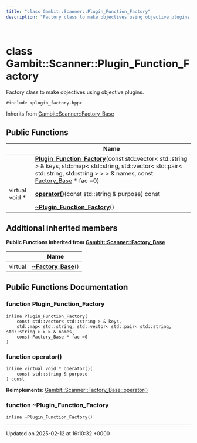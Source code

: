 ```yaml
---
title: "class Gambit::Scanner::Plugin_Function_Factory"
description: "Factory class to make objectives using objective plugins. "

---
```


# class Gambit::Scanner::Plugin_Function_Factory



Factory class to make objectives using objective plugins. 


`#include <plugin_factory.hpp>`

Inherits from [Gambit::Scanner::Factory_Base](/documentation/code/classes/classgambit_1_1scanner_1_1factory__base/)

## Public Functions

|                | Name           |
| -------------- | -------------- |
| | **[Plugin_Function_Factory](/documentation/code/classes/classgambit_1_1scanner_1_1plugin__function__factory/#function-plugin-function-factory)**(const std::vector< std::string > & keys, std::map< std::string, std::vector< std::pair< std::string, std::string > > > & names, const [Factory_Base](/documentation/code/classes/classgambit_1_1scanner_1_1factory__base/) * fac =0) |
| virtual void * | **[operator()](/documentation/code/classes/classgambit_1_1scanner_1_1plugin__function__factory/#function-operator)**(const std::string & purpose) const |
| | **[~Plugin_Function_Factory](/documentation/code/classes/classgambit_1_1scanner_1_1plugin__function__factory/#function-plugin-function-factory)**() |

## Additional inherited members

**Public Functions inherited from [Gambit::Scanner::Factory_Base](/documentation/code/classes/classgambit_1_1scanner_1_1factory__base/)**

|                | Name           |
| -------------- | -------------- |
| virtual | **[~Factory_Base](/documentation/code/classes/classgambit_1_1scanner_1_1factory__base/#function-factory-base)**() |


## Public Functions Documentation

### function Plugin_Function_Factory

```
inline Plugin_Function_Factory(
    const std::vector< std::string > & keys,
    std::map< std::string, std::vector< std::pair< std::string, std::string > > > & names,
    const Factory_Base * fac =0
)
```


### function operator()

```
inline virtual void * operator()(
    const std::string & purpose
) const
```


**Reimplements**: [Gambit::Scanner::Factory_Base::operator()](/documentation/code/classes/classgambit_1_1scanner_1_1factory__base/#function-operator)


### function ~Plugin_Function_Factory

```
inline ~Plugin_Function_Factory()
```


-------------------------------

Updated on 2025-02-12 at 16:10:32 +0000